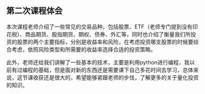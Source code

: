 ## 第二次课程体会

​       本次课程老师介绍了一些常见的交易品种，包括股票、ETF（老师专门提到没有印花税）、商品期货、股指期货、期权、债券、外汇等，同时也介绍了衡量我们所投资的股票的两个主要指标，分别是收益率和风险，在考虑投资哪支股票的时候要综合考虑，依照风险类型和所需要的收益率选择合适的投资策略。

​       此外，老师还给我们讲解了一些基本的技术，主要是利用python进行编程，我以前有过编程的基础，但是面对新的东西还是需要课下自己多花时间去学习，总体来说，这节课收获还是很大的，希望能够紧跟老师的步伐，了解更多的关于量化投资的知识。